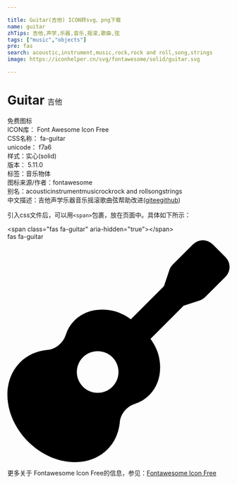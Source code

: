 ```yaml
---

title: Guitar(吉他) ICON转svg、png下载
name: guitar
zhTips: 吉他,声学,乐器,音乐,摇滚,歌曲,弦
tags: ["music","objects"]
pre: fas
search: acoustic,instrument,music,rock,rock and roll,song,strings
image: https://iconhelper.cn/svg/fontawesome/solid/guitar.svg

---
```


# Guitar  <small style="font-size: 60%;font-weight: 100">吉他</small>


<div class="detail-page">
<p>
<span><span class="badge-success badge">免费图标</span> </span>
<br/>
<span>
ICON库：
<span class="badge-secondary badge">Font Awesome Icon Free</span> 
</span>
<br/>
<span>
CSS名称：
<span class="badge-secondary badge">fa-guitar</span> 
</span>
<br/>
<span>
unicode：
<span class="badge-secondary badge">f7a6</span> 
<copy-btn content='f7a6' btn-title=""></copy-btn>
<copy-btn :content='String.fromCodePoint(parseInt("f7a6", 16))' btn-title="复制U"></copy-btn>
</span><br/><span>样式：<span class="badge-light badge">实心(solid)</span></span>
<br/>
<span>
版本：
<span class="badge-secondary badge">5.11.0</span> 
</span><br/><span>标签：<span class="badge-light badge"><router-link to="/tags/music.html">音乐</router-link></span><span class="badge-light badge"><router-link to="/tags/objects.html">物体</router-link></span></span>
<br/>
<span>图标来源/作者：<span class="badge-light badge">fontawesome</span></span> 
<br/>
<span>别名：<span class="badge-light badge">acoustic</span><span class="badge-light badge">instrument</span><span class="badge-light badge">music</span><span class="badge-light badge">rock</span><span class="badge-light badge">rock and roll</span><span class="badge-light badge">song</span><span class="badge-light badge">strings</span></span><br/><span class="zh-detail">中文描述：<span class="badge-primary badge">吉他</span><span class="badge-primary badge">声学</span><span class="badge-primary badge">乐器</span><span class="badge-primary badge">音乐</span><span class="badge-primary badge">摇滚</span><span class="badge-primary badge">歌曲</span><span class="badge-primary badge">弦</span><span class="help-link"><span>帮助改进</span>(<a href="https://gitee.com/liuwave/icon-helper/edit/master/json/fontawesome/solid/guitar.json" target="_blank" rel="noopener noreferrer">gitee</a><a href="https://github.com/liuwave/icon-helper/edit/master/json/fontawesome/solid/guitar.json" target="_blank" rel="noopener noreferrer">github</a></span>)</span><br/>
</p>
</div>
<div class="alert alert-dark">
  <i class="fas fa-guitar fa-xs"></i>
  <i class="fas fa-guitar fa-sm"></i>
  <i class="fas fa-guitar fa-lg"></i>
  <i class="fas fa-guitar fa-2x"></i>
  <i class="fas fa-guitar fa-3x"></i>
  <i class="fas fa-guitar fa-5x"></i>
  <i class="fas fa-guitar fa-7x"></i>
</div>
<div>
  <p>引入css文件后，可以用<code>&lt;span&gt;</code>包裹，放在页面中。具体如下所示：    
  </p>
  <div class="alert alert-primary" style="font-size: 14px">
    &lt;span class="fas fa-guitar" aria-hidden="true"&gt;&lt;/span&gt;
    <copy-btn content='<span class="fas fa-guitar" aria-hidden="true"></span>'></copy-btn>
  </div>
  <div class="alert alert-secondary">
    <i class="fas fa-guitar"
    style="font-size: 24px"
    aria-hidden="true"></i> fas fa-guitar
    <copy-btn content="fas fa-guitar" btn-title="复制图标名称"></copy-btn>
  </div>
</div>
<div id="svg" class="svg-wrap">
<svg xmlns="http://www.w3.org/2000/svg" viewBox="0 0 512 512"><path d="M502.63 39L473 9.37a32 32 0 0 0-45.26 0L381.46 55.7a35.14 35.14 0 0 0-8.53 13.79L360.77 106l-76.26 76.26c-12.16-8.76-25.5-15.74-40.1-19.14-33.45-7.78-67-.88-89.88 22a82.45 82.45 0 0 0-20.24 33.47c-6 18.56-23.21 32.69-42.15 34.46-23.7 2.27-45.73 11.45-62.61 28.44C-16.11 327-7.9 409 47.58 464.45S185 528 230.56 482.52c17-16.88 26.16-38.9 28.45-62.71 1.76-18.85 15.89-36.13 34.43-42.14a82.6 82.6 0 0 0 33.48-20.25c22.87-22.88 29.74-56.36 22-89.75-3.39-14.64-10.37-28-19.16-40.2L406 151.23l36.48-12.16a35.14 35.14 0 0 0 13.79-8.53l46.33-46.32a32 32 0 0 0 .03-45.22zM208 352a48 48 0 1 1 48-48 48 48 0 0 1-48 48z"/></svg>
</div>
<detail full-name='fa-guitar'></detail>

<Vssue title="关于“Guitar”的评论" />
    
<div><p>更多关于  Fontawesome Icon Free的信息，参见：<a target="_blank" href="https://iconhelper.cn/fontawesome.html">Fontawesome Icon Free</a>
</p></div>
